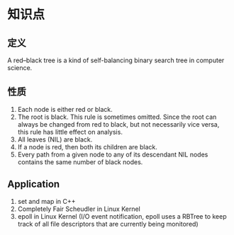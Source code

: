 # 知识点
## 定义
A red–black tree is a kind of self-balancing binary search tree in computer science.
## 性质
1. Each node is either red or black.
2. The root is black. This rule is sometimes omitted. Since the root can always be changed from red to black, but not necessarily vice versa, this rule has little effect on analysis.
3. All leaves (NIL) are black.
4. If a node is red, then both its children are black.
5. Every path from a given node to any of its descendant NIL nodes contains the same number of black nodes.
## Application
1. set and map in C++
2. Completely Fair Scheudler in Linux Kernel
3. epoll in Linux Kernel (I/O event notification, epoll uses a RBTree to keep track of all file descriptors that are currently being monitored)
